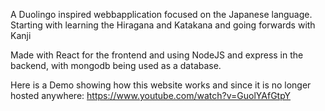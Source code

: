 A Duolingo inspired webbapplication focused on the Japanese language.
Starting with learning the Hiragana and Katakana and going forwards with Kanji

Made with React for the frontend and using NodeJS and express in the backend, with mongodb being used as a database.

Here is a Demo showing how this website works and since it is no longer hosted anywhere:
https://www.youtube.com/watch?v=GuolYAfGtpY
